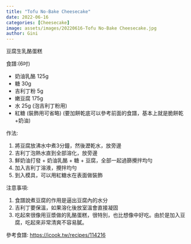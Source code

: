 ```yaml
---
title: "Tofu No-Bake Cheesecake"
date: 2022-06-16
categories: [Cheesecake]
image: assets/images/20220616-Tofu No-Bake Cheesecake.jpg
author: Gini
---
```

豆腐生乳酪蛋糕

食譜:(6吋)
- 奶油乳酪 125g
- 糖 30g
- 吉利丁粉 5g
- 嫩豆腐 175g
- 水 25g (泡吉利丁粉用)
- 紅糖 (裝飾用可省略)
(要加餅乾底可以參考前面的食譜，基本上就是脆餅乾+奶油)

作法:
1. 將豆腐放沸水中煮3分鐘，然後瀝乾水，放旁邊
2. 吉利丁泡熱水直到全部溶化，放旁邊
3. 鮮奶油打發 + 奶油乳酪 + 糖 + 豆腐，全部一起過篩攪拌均勻
4. 加入吉利丁溶液，攪拌均勻
5. 到入模具，可以用紅糖水在表面做裝飾

注意事項:
1. 食譜說煮豆腐的作用是逼出豆腐內的水分
2. 吉利丁要保溫，如果溶化後放室溫會直接凝固
3. 吃起來很像用豆漿做的乳酪蛋糕，很特別，也比想像中好吃。由於是加入豆腐，吃起來非常清爽不容易膩。

參考食譜:
https://icook.tw/recipes/114216
